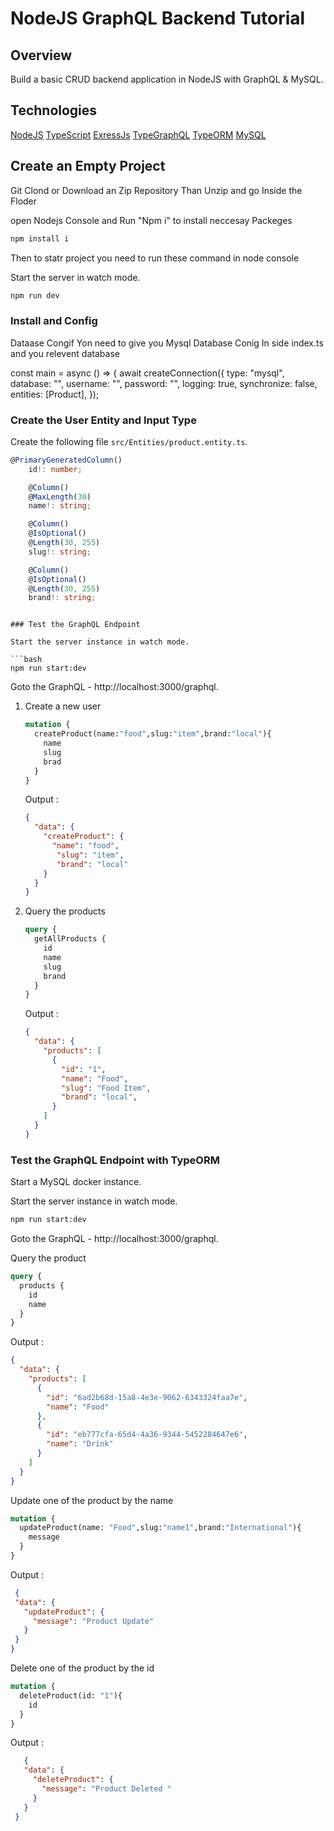 # NodeJS GraphQL Backend Tutorial

## Overview

Build a basic CRUD backend application in NodeJS with GraphQL & MySQL.

## Technologies

[NodeJS](https://nodejs.org/)
[TypeScript](https://www.typescriptlang.org/)
[ExressJs](https://expressjs.com/)
[TypeGraphQL](https://typegraphql.com/)
[TypeORM](https://typeorm.io/)
[MySQL](https://www.mysql.com/)

## Create an Empty Project

Git Clond or Download an Zip Repository Than Unzip and go Inside the Floder

open Nodejs Console and Run "Npm i" to install neccesay Packeges

```bash
npm install i

```

Then to statr project you need to run these command in node console

Start the server in watch mode.

```bash
npm run dev
```


### Install and Config

Dataase Congif Yon need to give you Mysql Database Conig In side index.ts and you relevent database

const main = async () => {
    await createConnection({
        type: "mysql",
        database: "",
        username: "",
        password: "",
        logging: true,
        synchronize: false,
        entities: [Product],
    });


### Create the User Entity and Input Type

Create the following file `src/Entities/product.entity.ts`.

```ts
@PrimaryGeneratedColumn()
    id!: number;

    @Column()
    @MaxLength(30)
    name!: string;

    @Column()
    @IsOptional()
    @Length(30, 255)
    slug!: string;

    @Column()
    @IsOptional()
    @Length(30, 255)
    brand!: string;

```

```

### Test the GraphQL Endpoint

Start the server instance in watch mode.

```bash
npm run start:dev
```

Goto the GraphQL - http://localhost:3000/graphql.

1. Create a new user

   ```graphql
   mutation {
     createProduct(name:"food",slug:"item",brand:"local"){
       name
       slug
       brad
     }
   }
   ```

   Output :

   ```json
   {
     "data": {
       "createProduct": {
         "name": "food",
          "slug": "item",
          "brand": "local"
       }
     }
   }
   ```

2. Query the products

   ```graphql
   query {
     getAllProducts {
       id
       name
       slug
       brand
     }
   }
   ```

   Output :

   ```json
   {
     "data": {
       "products": [
         {
           "id": "1",
           "name": "Food",
           "slug": "Food Item",
           "brand": "local",
         }
       ]
     }
   }
   ```

### Test the GraphQL Endpoint with TypeORM

Start a MySQL docker instance.

Start the server instance in watch mode.

```bash
npm run start:dev
```

Goto the GraphQL  - http://localhost:3000/graphql.

 Query the product

   ```graphql
   query {
     products {
       id
       name
     }
   }
   ```

   Output :

   ```json
   {
     "data": {
       "products": [
         {
           "id": "6ad2b68d-15a8-4e3e-9062-6343324faa7e",
           "name": "Food"
         },
         {
           "id": "eb777cfa-65d4-4a36-9344-5452284647e6",
           "name": "Drink"
         }
       ]
     }
   }
   ```

 Update one of the product by the name

   ```graphql
   mutation {
     updateProduct(name: "Food",slug:"name1",brand:"International"){
       message
     }
   }
   ```

   Output :

   ```json
    {
    "data": {
      "updateProduct": {
        "message": "Product Update"
      }
    }
  }
   ```

 Delete one of the product by the id

   ```graphql
   mutation {
     deleteProduct(id: "1"){
       id
     }
   }
   ```

   Output :

   ```json
      {
      "data": {
        "deleteProduct": {
          "message": "Product Deleted "
        }
      }
    }
   ```




